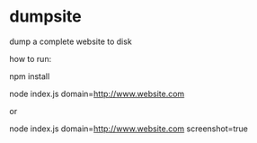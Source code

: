 dumpsite
========

dump a complete website to disk

how to run:

npm install

node index.js domain=http://www.website.com

or

node index.js domain=http://www.website.com screenshot=true
